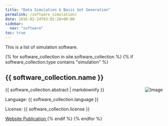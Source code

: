 ```yaml
---
title: "Data Simulation & Basis Set Generation"
permalink: /software_simulation/
date: 2016-02-24T03:02:20+00:00
sidebar:
  nav: "software"
toc: true
---
```

This is a list of simulation software.

{% for software_collection in site.software_collection %}
  {% if software_collection.type contains "simulation" %}
  <h2>
      {{ software_collection.name }}
  </h2>
  <img src= "{{ software_collection.image }}" alt="Image" align="right"/>
  <p>{{ software_collection.abstract | markdownify }}</p>
  <p>Language: {{ software_collection.language }}</p>
  <p>License: {{ software_collection.license }}</p>
  <a href="{{ software_collection.url }}">
  Website
  </a>   
  <a href="{{ software_collection.paper }}">
  Publication
  </a>
  {% endif %}
{% endfor %}
